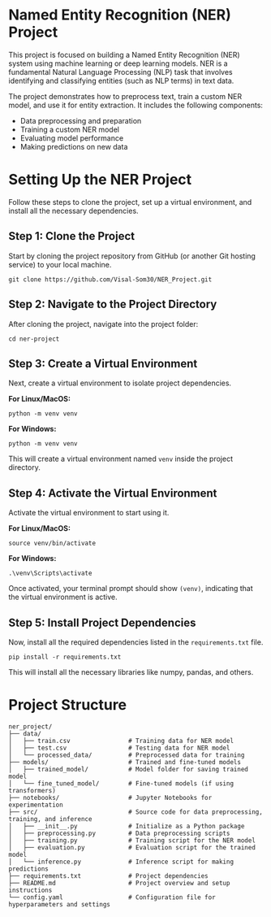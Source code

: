# Named Entity Recognition (NER) Project
This project is focused on building a Named Entity Recognition (NER) system using machine learning or deep learning models. NER is a fundamental Natural Language Processing (NLP) task that involves identifying and classifying entities (such as NLP terms) in text data.

The project demonstrates how to preprocess text, train a custom NER model, and use it for entity extraction. It includes the following components:

- Data preprocessing and preparation
- Training a custom NER model
- Evaluating model performance
- Making predictions on new data

# Setting Up the NER Project
Follow these steps to clone the project, set up a virtual environment, and install all the necessary dependencies.

## Step 1: Clone the Project
Start by cloning the project repository from GitHub (or another Git hosting service) to your local machine.

```
git clone https://github.com/Visal-Som30/NER_Project.git
```

## Step 2: Navigate to the Project Directory
After cloning the project, navigate into the project folder:

```
cd ner-project
```

## Step 3: Create a Virtual Environment
Next, create a virtual environment to isolate project dependencies.

**For Linux/MacOS:**
```
python -m venv venv
```

**For Windows:**
```
python -m venv venv
```

This will create a virtual environment named `venv` inside the project directory.

## Step 4: Activate the Virtual Environment
Activate the virtual environment to start using it.

**For Linux/MacOS:**
```
source venv/bin/activate
``` 

**For Windows:**
```
.\venv\Scripts\activate
```

Once activated, your terminal prompt should show `(venv)`, indicating that the virtual environment is active.

## Step 5: Install Project Dependencies
Now, install all the required dependencies listed in the `requirements.txt` file.

```
pip install -r requirements.txt
```

This will install all the necessary libraries like numpy, pandas, and others.

# Project Structure
```
ner_project/
├── data/
│   ├── train.csv                # Training data for NER model
│   ├── test.csv                 # Testing data for NER model
│   └── processed_data/          # Preprocessed data for training
├── models/                      # Trained and fine-tuned models
│   ├── trained_model/           # Model folder for saving trained model
│   └── fine_tuned_model/        # Fine-tuned models (if using transformers)
├── notebooks/                   # Jupyter Notebooks for experimentation
├── src/                         # Source code for data preprocessing, training, and inference
│   ├── __init__.py              # Initialize as a Python package
│   ├── preprocessing.py         # Data preprocessing scripts
│   ├── training.py              # Training script for the NER model
│   ├── evaluation.py            # Evaluation script for the trained model
│   └── inference.py             # Inference script for making predictions
├── requirements.txt             # Project dependencies
├── README.md                    # Project overview and setup instructions
└── config.yaml                  # Configuration file for hyperparameters and settings
```


